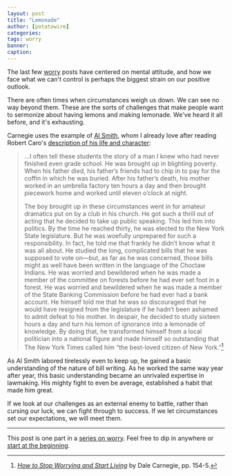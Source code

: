 ```yaml
---
layout: post
title: "Lemonade"
author: [potatowire]
categories: 
tags: worry
banner: 
caption: 
---
```


The last few [worry][1] posts have centered on mental attitude, and how we face what we can't control is perhaps the biggest strain on our positive outlook. 

There are often times when circumstances weigh us down. We can see no way beyond them. These are the sorts of challenges that make people want to sermonize about having lemons and making lemonade. We've heard it all before, and it's exhausting.

Carnegie uses the example of [Al Smith][2], whom I already love after reading Robert Caro's [description of his life and character][3]: 

> ...I often tell these students the story of a man I knew who had never finished even grade school. He was brought up in blighting poverty. When his father died, his father’s friends had to chip in to pay for the coffin in which he was buried. After his father’s death, his mother worked in an umbrella factory ten hours a day and then brought piecework home and worked until eleven o’clock at night. 
>
> The boy brought up in these circumstances went in for amateur dramatics put on by a club in his church. He got such a thrill out of acting that he decided to take up public speaking. This led him into politics. By the time he reached thirty, he was elected to the New York State legislature. But he was woefully unprepared for such a responsibility. In fact, he told me that frankly he didn’t know what it was all about. He studied the long, complicated bills that he was supposed to vote on—but, as far as he was concerned, those bills might as well have been written in the language of the Choctaw Indians. He was worried and bewildered when he was made a member of the committee on forests before he had ever set foot in a forest. He was worried and bewildered when he was made a member of the State Banking Commission before he had ever had a bank account. He himself told me that he was so discouraged that he would have resigned from the legislature if he hadn’t been ashamed to admit defeat to his mother. In despair, he decided to study sixteen hours a day and turn his lemon of ignorance into a lemonade of knowledge. By doing that, he transformed himself from a local politician into a national figure and made himself so outstanding that The New York Times called him “the best-loved citizen of New York.”[^1]

As Al Smith labored tirelessly even to keep up, he gained a basic understanding of the nature of bill writing. As he worked the same way year after year, this basic understanding became an unrivaled expertise in lawmaking. His mighty fight to even be average, established a habit that made him great. 

If we look at our challenges as an external enemy to battle, rather than cursing our luck, we can fight through to success. If we let circumstances set our expectations, we will meet them.

---- 

This post is one part in a [series on worry][5]. Feel free to dip in anywhere or [start at the beginning][6].

[^1]:	[*How to Stop Worrying and Start Living*][4] by Dale Carnegie, pp. 154-5.

[1]:	https://with.thegra.in/archive?search=worry
[2]:	https://en.m.wikipedia.org/wiki/Al_Smith
[3]:	https://www.amazon.com/dp/0394720245/?tag=potatowire-20
[4]:	https://www.amazon.com/dp/0671733354/?tag=potatowire-20
[5]:	https://with.thegra.in/archive?search=worry
[6]:	https://with.thegra.in/wasteful-worry